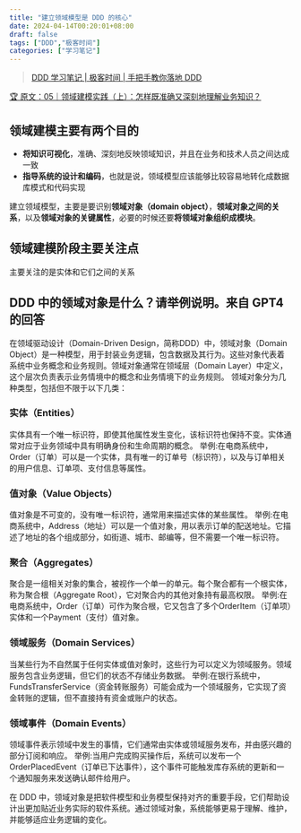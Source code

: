 ```yaml
---
title: "建立领域模型是 DDD 的核心"
date: 2024-04-14T00:20:01+08:00
draft: false
tags: ["DDD","极客时间"]
categories: ["学习笔记"]
---
```


> [DDD 学习笔记 | 极客时间 | 手把手教你落地 DDD](../dir)

[🏆 原文：05｜领域建模实践（上）：怎样既准确又深刻地理解业务知识？](http://gk.link/a/11UPs)

## 领域建模主要有两个目的

- **将知识可视化**，准确、深刻地反映领域知识，并且在业务和技术人员之间达成一致
- **指导系统的设计和编码**，也就是说，领域模型应该能够比较容易地转化成数据库模式和代码实现

建立领域模型，主要是要识别**领域对象（domain object）**，**领域对象之间的关系**，以及**领域对象的关键属性**，必要的时候还要**将领域对象组织成模块**。

## 领域建模阶段主要关注点

主要关注的是实体和它们之间的关系

## DDD 中的领域对象是什么？请举例说明。来自 GPT4 的回答

在领域驱动设计（Domain-Driven Design，简称DDD）中，领域对象（Domain Object）是一种模型，用于封装业务逻辑，包含数据及其行为。这些对象代表着系统中业务概念和业务规则。领域对象通常在领域层（Domain Layer）中定义，这个层次负责表示业务情境中的概念和业务情境下的业务规则。
领域对象分为几种类型，包括但不限于以下几类：

### 实体（Entities）

实体具有一个唯一标识符，即使其他属性发生变化，该标识符也保持不变。实体通常对应于业务领域中具有明确身份和生命周期的概念。
举例:在电商系统中，Order（订单）可以是一个实体，具有唯一的订单号（标识符），以及与订单相关的用户信息、订单项、支付信息等属性。

### 值对象（Value Objects）

值对象是不可变的，没有唯一标识符，通常用来描述实体的某些属性。
举例:在电商系统中，Address（地址）可以是一个值对象，用以表示订单的配送地址。它描述了地址的各个组成部分，如街道、城市、邮编等，但不需要一个唯一标识符。

### 聚合（Aggregates）

聚合是一组相关对象的集合，被视作一个单一的单元。每个聚合都有一个根实体，称为聚合根（Aggregate Root），它对聚合内的其他对象持有最高权限。
举例:在电商系统中，Order（订单）可作为聚合根，它又包含了多个OrderItem（订单项）实体和一个Payment（支付）值对象。

### 领域服务（Domain Services）

当某些行为不自然属于任何实体或值对象时，这些行为可以定义为领域服务。领域服务包含业务逻辑，但它们的状态不存储业务数据。
举例:在银行系统中，FundsTransferService（资金转账服务）可能会成为一个领域服务，它实现了资金转账的逻辑，但不直接持有资金或账户的状态。

### 领域事件（Domain Events）

领域事件表示领域中发生的事情，它们通常由实体或领域服务发布，并由感兴趣的部分订阅和响应。
举例:当用户完成购买操作后，系统可以发布一个OrderPlacedEvent（订单已下达事件），这个事件可能触发库存系统的更新和一个通知服务来发送确认邮件给用户。

在 DDD 中，领域对象是把软件模型和业务模型保持对齐的重要手段，它们帮助设计出更加贴近业务实际的软件系统。通过领域对象，系统能够更易于理解、维护，并能够适应业务逻辑的变化。